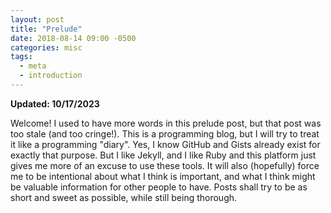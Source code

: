 ```yaml
---
layout: post
title: "Prelude"
date: 2018-08-14 09:00 -0500
categories: misc
tags:
  - meta 
  - introduction
---
```


__Updated: 10/17/2023__

Welcome! I used to have more words in this prelude post, but that post was too stale (and too cringe!). This is a programming blog, but I will try to treat it like a programming "diary". Yes, I know GitHub and Gists already exist for exactly that purpose. But I like Jekyll, and I like Ruby and this platform just gives me more of an excuse to use these tools. It will also (hopefully) force me to be intentional about what I think is important, and what I think might be valuable information for other people to have. Posts shall try to be as short and sweet as possible, while still being thorough.

